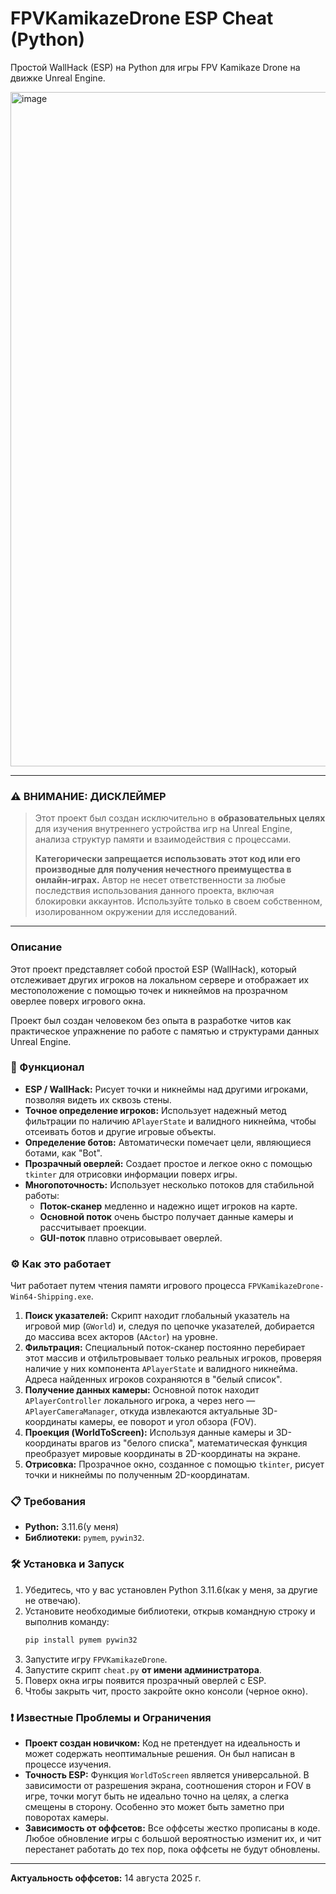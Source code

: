 # FPVKamikazeDrone ESP Cheat (Python)
Простой WallHack (ESP) на Python для игры FPV Kamikaze Drone на движке Unreal Engine.


<img width="1908" height="1079" alt="image" src="https://github.com/user-attachments/assets/1e353654-eb9a-44bb-975d-386634ef9483" />


---

### ⚠️ ВНИМАНИЕ: ДИСКЛЕЙМЕР

> Этот проект был создан исключительно в **образовательных целях** для изучения внутреннего устройства игр на Unreal Engine, анализа структур памяти и взаимодействия с процессами.
>
> **Категорически запрещается использовать этот код или его производные для получения нечестного преимущества в онлайн-играх.** Автор не несет ответственности за любые последствия использования данного проекта, включая блокировки аккаунтов. Используйте только в своем собственном, изолированном окружении для исследований.

---

### Описание

Этот проект представляет собой простой ESP (WallHack), который отслеживает других игроков на локальном сервере и отображает их местоположение с помощью точек и никнеймов на прозрачном оверлее поверх игрового окна.

Проект был создан человеком без опыта в разработке читов как практическое упражнение по работе с памятью и структурами данных Unreal Engine.

### 🚀 Функционал

*   **ESP / WallHack:** Рисует точки и никнеймы над другими игроками, позволяя видеть их сквозь стены.
*   **Точное определение игроков:** Использует надежный метод фильтрации по наличию `APlayerState` и валидного никнейма, чтобы отсеивать ботов и другие игровые объекты.
*   **Определение ботов:** Автоматически помечает цели, являющиеся ботами, как "Bot".
*   **Прозрачный оверлей:** Создает простое и легкое окно с помощью `tkinter` для отрисовки информации поверх игры.
*   **Многопоточность:** Использует несколько потоков для стабильной работы:
    *   **Поток-сканер** медленно и надежно ищет игроков на карте.
    *   **Основной поток** очень быстро получает данные камеры и рассчитывает проекции.
    *   **GUI-поток** плавно отрисовывает оверлей.

### ⚙️ Как это работает

Чит работает путем чтения памяти игрового процесса `FPVKamikazeDrone-Win64-Shipping.exe`.

1.  **Поиск указателей:** Скрипт находит глобальный указатель на игровой мир (`GWorld`) и, следуя по цепочке указателей, добирается до массива всех акторов (`AActor`) на уровне.
2.  **Фильтрация:** Специальный поток-сканер постоянно перебирает этот массив и отфильтровывает только реальных игроков, проверяя наличие у них компонента `APlayerState` и валидного никнейма. Адреса найденных игроков сохраняются в "белый список".
3.  **Получение данных камеры:** Основной поток находит `APlayerController` локального игрока, а через него — `APlayerCameraManager`, откуда извлекаются актуальные 3D-координаты камеры, ее поворот и угол обзора (FOV).
4.  **Проекция (WorldToScreen):** Используя данные камеры и 3D-координаты врагов из "белого списка", математическая функция преобразует мировые координаты в 2D-координаты на экране.
5.  **Отрисовка:** Прозрачное окно, созданное с помощью `tkinter`, рисует точки и никнеймы по полученным 2D-координатам.

### 📋 Требования

*   **Python:** 3.11.6(у меня)
*   **Библиотеки:** `pymem`, `pywin32`.

### 🛠️ Установка и Запуск

1.  Убедитесь, что у вас установлен Python 3.11.6(как у меня, за другие не отвечаю).
2.  Установите необходимые библиотеки, открыв командную строку и выполнив команду:
    ```sh
    pip install pymem pywin32
    ```
3.  Запустите игру `FPVKamikazeDrone`.
4.  Запустите скрипт `cheat.py` **от имени администратора**.
5.  Поверх окна игры появится прозрачный оверлей с ESP.
6.  Чтобы закрыть чит, просто закройте окно консоли (черное окно).

### ❗ Известные Проблемы и Ограничения

*   **Проект создан новичком:** Код не претендует на идеальность и может содержать неоптимальные решения. Он был написан в процессе изучения.
*   **Точность ESP:** Функция `WorldToScreen` является универсальной. В зависимости от разрешения экрана, соотношения сторон и FOV в игре, точки могут быть не идеально точно на целях, а слегка смещены в сторону. Особенно это может быть заметно при поворотах камеры.
*   **Зависимость от оффсетов:** Все оффсеты жестко прописаны в коде. Любое обновление игры с большой вероятностью изменит их, и чит перестанет работать до тех пор, пока оффсеты не будут обновлены.

---
**Актуальность оффсетов:** 14 августа 2025 г.
